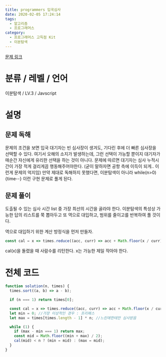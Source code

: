 ```yaml
---
title: programmers 입국심사
date: 2020-02-05 17:24:14
tags:
  - 알고리즘
  - 프로그래머스
category:
  - 프로그래머스 고득점 Kit
  - 이분탐색
---
```


[문제 링크](https://programmers.co.kr/learn/courses/30/lessons/43238)

# 분류 / 레벨 / 언어

이분탐색 / LV.3 / Javscript

# 설명

## 문제 독해

문제의 조건을 보면
입국 대기자는 빈 심사장이 생겨도, 기다린 후에 더 빠른 심사장을 선택할 수 있다.
여기서 오해의 소지가 발생하는데,
그런 선택이 가능할 뿐이지 대기자가 매순간 자신에게 유리한 선택을 하는 것이 아니다.
문제에 따르면 대기자는 심사 누적시간이 가장 적게 걸리게끔 행동해주어야한다.
(굳이 말하자면 공항 측에 이득이 되게.. 이런게 문제의 억지임)
만약 제대로 독해하지 못했다면, 이분탐색이 아니라 while(n>0){time--} 이런 구현 문제로 풀게 된다.

## 문제 풀이

도출될 수 있는 심사 시간 list 중 가장 최선의 시간을 골라야 한다.
이분탐색의 특성상 가능한 답의 리스트를 쭉 뽑아두고
또 역으로 대입하고, 범위를 줄이고를 반복하여 풀 것이다.

역으로 대입하기 위한 계산 방정식을 먼저 만들자.

```javascript
const cal = x => times.reduce((acc, curr) => acc + Math.floor(x / curr), 0);
```

cal(x)을 돌렸을 때 사람수를 리턴한다. x는 가능한 제일 작아야 한다.

# 전체 코드

```javascript
function solution(n, times) {
  times.sort((a, b) => a - b);

  if (n === 1) return times[0];

  const cal = x => times.reduce((acc, curr) => acc + Math.floor(x / curr), 0);
  let min = 0; //가장 이상적인 경우 : 프리패스
  let max = times[times.length - 1] * n; //느린애한테만 심사받음

  while (1) {
    if (max - min === 1) return max;
    const mid = Math.floor((min + max) / 2);
    cal(mid) < n ? (min = mid) : (max = mid);
  }
}
```

